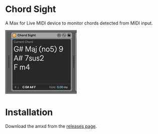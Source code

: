 # Chord Sight

A Max for Live MIDI device to monitor chords detected from MIDI input.

<img src="docs/screenshot.png" alt="screenshot of Chord Sight" width="228">

# Installation

Download the amxd from the [releases page](https://github.com/danielgamage/Chord-Sight/releases).

